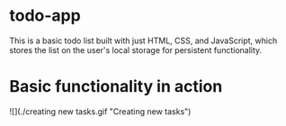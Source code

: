 # todo-app

This is a basic todo list built with just HTML, CSS, and JavaScript, which stores the list on the user's local storage for persistent functionality.

# Basic functionality in action

![](./creating new tasks.gif "Creating new tasks")
